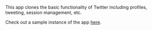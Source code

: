 This app clones the basic functionality of Twitter including profiles, tweeting,
session management, etc.

Check out a sample instance of the app [here](https://twitter-clone-mtchllbrrn.herokuapp.com).